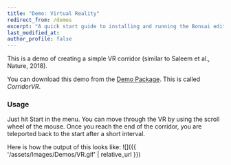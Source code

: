 ```yaml
---
title: "Demo: Virtual Reality"
redirect_from: /demos
excerpt: "A quick start guide to installing and running the Bonsai editor."
last_modified_at: 
author_profile: false
---
```


This is a demo of creating a simple VR corridor (similar to Saleem et al., Nature, 2018).

You can download this demo from the [Demo Package](https://github.com/bonvision/BonVision/tree/master/Examples/Demos). This is called _CorridorVR_. 

### Usage
Just hit Start in the menu. You can move through the VR by using the scroll wheel of the mouse. 
Once you reach the end of the corridor, you are teleported back to the start after a short interval. 

Here is how the output of this looks like:
![]({{ '/assets/Images/Demos/VR.gif' | relative_url }})

